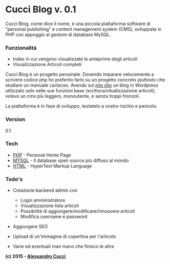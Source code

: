 #  Cucci Blog  v. 0.1                                                                     

Cucci Blog, come dice il nome, è una piccola piattaforma software di "personal publishing" e content management system (CMS), sviluppata in PHP con appoggio al gestore di database MySQL.

### Funzionalità

  - Index in cui vengono visualizzate le anteprime degli articoli
  - Visualizzazione Articoli completi

  
Cucci Blog è un progetto personale. Dovendo imparare velocemente a scrivere codice php ho preferito farlo su un progetto concreto piuttosto che studiare un manuale cartaceo. Avendo sul [mio sito] un blog in Wordpress utilizzato solo nelle sue funzioni base (scrittura/vilualizzazione articoli), volevo un cms più leggero, monoutente, e senza troppi fronzoli.



La piattaforma è in fase di *sviluppo*, testatelo a vostro rischio e pericolo.

### Version
0.1

### Tech

* [PHP] - Personal Home Page
* [MYSQL] - Il database open source più diffuso al mondo
* [HTML] - HyperText Markup Language



### Todo's


 - Creazione backend admin con
    - Login amministratore
    - Visualizzazione lista articoli
    - Possibilità di aggiungere/modificare/rimuovere articoli
    - Modifica username e password
 - Aggiungere SEO
 - Upload di un'immagine di copertina per l'articolo
 
 - Varie ed eventuali man mano che finisco le altre



**(c) 2015 - [Alessandro Cucci]**

[mio sito]:http://www.alessandrocucci.it/
[Alessandro Cucci]:http://www.alessandrocucci.it
[PHP]:http://php.net/
[MYSQL]:http://www.mysql.it/
[HTML]:http://www.w3.org/html/

